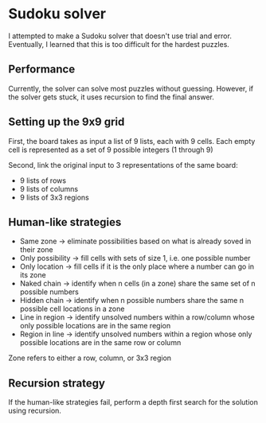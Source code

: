 # Sudoku solver
I attempted to make a Sudoku solver that doesn't use trial and error.
Eventually, I learned that this is too difficult for the hardest puzzles.

## Performance
Currently, the solver can solve most puzzles without guessing.
However, if the solver gets stuck, it uses recursion to find the final answer.

## Setting up the 9x9 grid
First, the board takes as input a list of 9 lists, each with 9 cells.
Each empty cell is represented as a set of 9 possible integers (1 through 9)

Second, link the original input to 3 representations of the same board:
* 9 lists of rows
* 9 lists of columns
* 9 lists of 3x3 regions

## Human-like strategies
* Same zone -> eliminate possibilities based on what is already soved in their zone
* Only possibility -> fill cells with sets of size 1, i.e. one possible number
* Only location -> fill cells if it is the only place where a number can go in its zone
* Naked chain -> identify when n cells (in a zone) share the same set of n possible numbers
* Hidden chain -> identify when n possible numbers share the same n possible cell locations in a zone
* Line in region -> identify unsolved numbers within a row/column whose only possible locations are in the same region
* Region in line -> identify unsolved numbers within a region whose only possible locations are in the same row or column

Zone refers to either a row, column, or 3x3 region

## Recursion strategy
If the human-like strategies fail, perform a depth first search for the solution using recursion.
